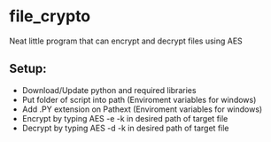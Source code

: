 # file_crypto
Neat little program that can encrypt and decrypt files using AES 

## Setup: ##
* Download/Update python and required libraries
* Put folder of script into path (Enviroment variables for windows)
* Add .PY extension on Pathext (Enviroment variables for windows)
* Encrypt by typing AES -e <filename> -k <key> in desired path of target file
* Decrypt by typing AES -d <filename> -k <key> in desired path of target file

